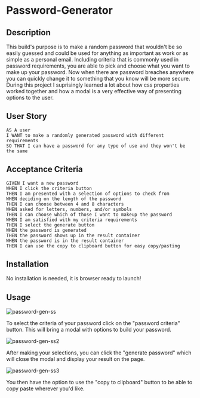 # Password-Generator

## Description

This build's purpose is to make a random password that wouldn't be so easily guessed and could be used for anything as important as work or as simple as a personal email. Including criteria that is commonly used in password requirements, you are able to pick and choose what you want to make up your password. Now when there are password breaches anywhere you can quickly change it to something that you know will be more secure. During this project I suprisingly learned a lot about how css properties worked together and how a modal is a very effective way of presenting options to the user.


## User Story

```
AS A user 
I WANT to make a randomly generated password with different requirements
SO THAT I can have a password for any type of use and they won't be the same
```

## Acceptance Criteria

```
GIVEN I want a new password
WHEN I click the criteria button
THEN I am presented with a selection of options to check from
WHEN deciding on the length of the password
THEN I can choose between 4 and 8 characters
WHEN asked for letters, numbers, and/or symbols
THEN I can choose which of those I want to makeup the password
WHEN I am satisfied with my criteria requirements
THEN I select the generate button
WHEN the password is generated
THEN the password shows up in the result container
WHEN the password is in the result container
THEN I can use the copy to clipboard button for easy copy/pasting
```
## Installation

No installation is needed, it is browser ready to launch!

## Usage

![password-gen-ss](https://user-images.githubusercontent.com/112601209/223549675-b4d7499d-2348-4939-8049-50ed397ce76e.jpg)

To select the criteria of your password click on the "password criteria" button. This will bring a modal with options to build your password.

![password-gen-ss2](https://user-images.githubusercontent.com/112601209/223549721-ce27d3fd-1523-453f-b122-dc31685f91ad.jpg)

After making your selections, you can click the "generate password" which will close the modal and display your result on the page.

![password-gen-ss3](https://user-images.githubusercontent.com/112601209/223549781-39075e04-cacf-45e3-8198-75e2c3c2b05e.jpg)

You then have the option to use the "copy to clipboard" button to be able to copy paste wherever you'd like.
